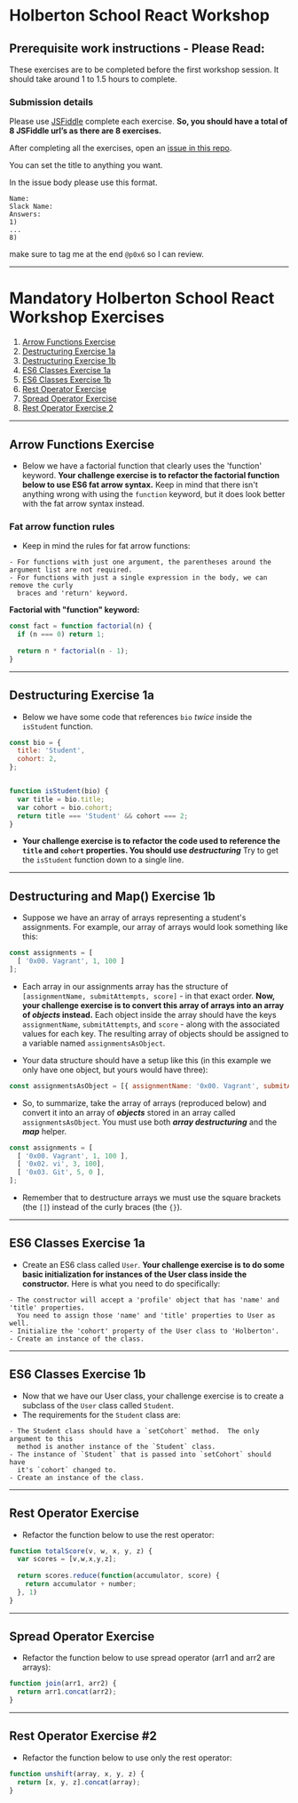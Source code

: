 # Holberton School React Workshop

## Prerequisite work instructions - __Please Read__:

These exercises are to be completed before the first workshop session. It should take around 1 to 1.5 hours to complete.

### Submission details
Please use [JSFiddle](https://jsfiddle.net) complete each exercise.
**So, you should have a total of 8 JSFiddle url’s as there are 8 exercises.**

After completing all the exercises, open an [issue in this repo](https://github.com/p0x6/holberton-react-workshop-prework/issues/new).

You can set the title to anything you want.

In the issue body please use this format.
```text
Name:
Slack Name:
Answers:
1)
...
8)
```
make sure to tag me at the end `@p0x6` so I can review.
***

# Mandatory Holberton School React Workshop Exercises
1. [Arrow Functions Exercise](#arrow-functions-exercise)
2. [Destructuring Exercise 1a](#destructuring-exercise-1a)
3. [Destructuring Exercise 1b](#destructuring-and-map-exercise-1b)
4. [ES6 Classes Exercise 1a](#es6-classes-exercise-1a)
5. [ES6 Classes Exercise 1b](#es6-classes-exercise-1b)
6. [Rest Operator Exercise](#rest-operator-exercise)
7. [Spread Operator Exercise](#spread-operator-exercise)
8. [Rest Operator Exercise 2](#rest-operator-exercise-2)



***

## Arrow Functions Exercise
- Below we have a factorial function that clearly uses the 'function' keyword.  **Your challenge exercise is to refactor the factorial function below to use ES6 fat arrow syntax.**  Keep in mind that there isn't anything wrong with using the `function` keyword, but it does look better with the fat arrow syntax instead.

### Fat arrow function rules
- Keep in mind the rules for fat arrow functions:

```
- For functions with just one argument, the parentheses around the argument list are not required.
- For functions with just a single expression in the body, we can remove the curly 
  braces and 'return' keyword.
```

**Factorial with "function" keyword:**

```javascript
const fact = function factorial(n) {
  if (n === 0) return 1;
  
  return n * factorial(n - 1);
}
```
***

## Destructuring Exercise 1a

- Below we have some code that references `bio` *twice* inside the `isStudent` function.  

```javascript
const bio = {
  title: 'Student',
  cohort: 2,
};


function isStudent(bio) {
  var title = bio.title;
  var cohort = bio.cohort;
  return title === 'Student' && cohort === 2;
}
```

- **Your challenge exercise is to refactor the code used to reference the `title` and `cohort` properties.  You should use ***destructuring***** Try to get the `isStudent` function down to a single line.

***

## Destructuring and Map() Exercise 1b

- Suppose we have an array of arrays representing a student's assignments.  For example, our array of arrays would look something like this:

```javascript
const assignments = [
  [ '0x00. Vagrant', 1, 100 ]
];
```

- Each array in our assignments array has the structure of `[assignmentName, submitAttempts, score]` - in that exact order. **Now, your challenge exercise is to convert this array of arrays into an array of *objects* instead.**  Each object inside the array should have the keys `assignmentName`, `submitAttempts`, and `score` - along with the associated values for each key.  The resulting array of objects should be assigned to a variable named `assignmentsAsObject`. 

- Your data structure should have a setup like this (in this example we only have one object, but yours would have three):

```javascript
const assignmentsAsObject = [{ assignmentName: '0x00. Vagrant', submitAttempts: 1, score: 100 }]
```

- So, to summarize, take the array of arrays (reproduced below) and convert it into an array of ***objects*** stored in an array called `assignmentsAsObject`.  You must use both ***array destructuring*** and the ***map*** helper.  

```javascript
const assignments = [
  [ '0x00. Vagrant', 1, 100 ],
  [ '0x02. vi', 3, 100],
  [ '0x03. Git', 5, 0 ],
];
```

- Remember that to destructure arrays we must use the square brackets (the `[]`) instead of the curly braces (the `{}`).

***

## ES6 Classes Exercise 1a
- Create an ES6 class called `User`.  **Your challenge exercise is to do some basic initialization for instances of the User class inside the constructor.**  Here is what you need to do specifically:
```
- The constructor will accept a 'profile' object that has 'name' and 'title' properties.
  You need to assign those 'name' and 'title' properties to User as well.
- Initialize the 'cohort' property of the User class to 'Holberton'.
- Create an instance of the class.
```

***

## ES6 Classes Exercise 1b
- Now that we have our User class, your challenge exercise is to create a subclass of the `User` class called `Student`.  
- The requirements for the `Student` class are:
```
- The Student class should have a `setCohort` method.  The only argument to this 
  method is another instance of the `Student` class.
- The instance of `Student` that is passed into `setCohort` should have 
  it's `cohort` changed to.
- Create an instance of the class.
```

***

## Rest Operator Exercise
- Refactor the function below to use the rest operator:

```javascript
function totalScore(v, w, x, y, z) {
  var scores = [v,w,x,y,z];
 
  return scores.reduce(function(accumulator, score) {
    return accumulator + number;
  }, 1)
}
```
***
## Spread Operator Exercise

- Refactor the function below to use spread operator (arr1 and arr2 are arrays):

```javascript
function join(arr1, arr2) {
  return arr1.concat(arr2);
}
```

***
## Rest Operator Exercise #2

- Refactor the function below to use only the rest operator:

```javascript
function unshift(array, x, y, z) {
  return [x, y, z].concat(array);
}
```
